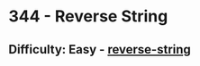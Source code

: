 <h1>344 - Reverse String</h1><h2>Difficulty: Easy - <a href="https://leetcode.com/problems/reverse-string/">reverse-string</a></h2>
